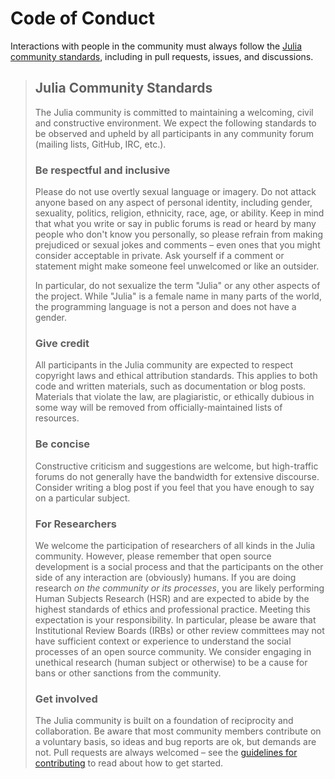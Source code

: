 # Code of Conduct

Interactions with people in the community must always follow the [Julia community standards](https://julialang.org/community/standards/), including in pull requests, issues, and discussions.

> ## Julia Community Standards
> 
> The Julia community is committed to maintaining a welcoming, civil and constructive environment. We expect the following standards to be observed and upheld by all participants in any community forum (mailing lists, GitHub, IRC, etc.).
> 
> ### Be respectful and inclusive
> 
> Please do not use overtly sexual language or imagery. Do not attack anyone based on any aspect of personal identity, including gender, sexuality, politics, religion, ethnicity, race, age, or ability. Keep in mind that what you write or say in public forums is read or heard by many people who don't know you personally, so please refrain from making prejudiced or sexual jokes and comments – even ones that you might consider acceptable in private. Ask yourself if a comment or statement might make someone feel unwelcomed or like an outsider.
> 
> In particular, do not sexualize the term "Julia" or any other aspects of the project. While "Julia" is a female name in many parts of the world, the programming language is not a person and does not have a gender.
> 
> ### Give credit
> 
> All participants in the Julia community are expected to respect copyright laws and ethical attribution standards. This applies to both code and written materials, such as documentation or blog posts. Materials that violate the law, are plagiaristic, or ethically dubious in some way will be removed from officially-maintained lists of resources.
> 
> ### Be concise
> 
> Constructive criticism and suggestions are welcome, but high-traffic forums do not generally have the bandwidth for extensive discourse. Consider writing a blog post if you feel that you have enough to say on a particular subject.
> 
> ### For Researchers
> 
> We welcome the participation of researchers of all kinds in the Julia community. However, please remember that open source development is a social process and that the participants on the other side of any interaction are (obviously) humans. If you are doing research *on the community or its processes*, you are likely performing Human Subjects Research (HSR) and are expected to abide by the highest standards of ethics and professional practice. Meeting this expectation is your responsibility. In particular, please be aware that Institutional Review Boards (IRBs) or other review committees may not have sufficient context or experience to understand the social processes of an open source community. We consider engaging in unethical research (human subject or otherwise) to be a cause for bans or other sanctions from the community.
> 
> ### Get involved
> 
> The Julia community is built on a foundation of reciprocity and collaboration. Be aware that most community members contribute on a voluntary basis, so ideas and bug reports are ok, but demands are not. Pull requests are always welcomed – see the [guidelines for contributing](https://lucaferranti.github.io/FuzzyLogic.jl/dev/contributing) to read about how to get started.
